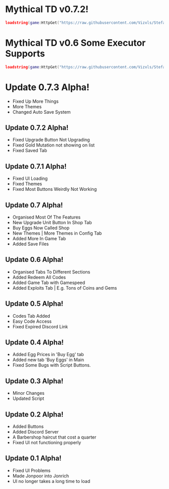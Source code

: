 # Mythical TD v0.7.2!

```lua
loadstring(game:HttpGet("https://raw.githubusercontent.com/Vizxls/StefanHub/refs/heads/main/MythicalTD/main.lua"))()
```
# Mythical TD v0.6 Some Executor Supports
```lua
loadstring(game:HttpGet("https://raw.githubusercontent.com/Vizxls/StefanHub/refs/heads/main/MythicalTD/mainexecsupport.lua"))()
```

# Update 0.7.3 Alpha!
- Fixed Up More Things
- More Themes
- Changed Auto Save System


## Update 0.7.2 Alpha!
- Fixed Upgrade Button Not Upgrading
- Fixed Gold Mutation not showing on list
- Fixed Saved Tab

## Update 0.7.1 Alpha!
- Fixed UI Loading
- Fixed Themes
- Fixed Most Buttons Weirdly Not Working

  
## Update 0.7 Alpha!
- Organised Most Of The Features
-  New Upgrade Unit Button In Shop Tab
-  Buy Eggs Now Called Shop
-  New Themes | More Themes in Config Tab
-  Added More In Game Tab
-  Added Save Files


## Update 0.6 Alpha!
- Organised Tabs To Different Sections
- Added Redeem All Codes
- Added Game Tab with Gamespeed
- Added Exploits Tab | E.g. Tons of Coins and Gems

## Update 0.5 Alpha!
- Codes Tab Added
- Easy Code Access
- Fixed Expired Discord Link


## Update 0.4 Alpha!
- Added Egg Prices in 'Buy Egg' tab
- Added new tab 'Buy Eggs' in Main
- Fixed Some Bugs with Script Buttons.


## Update 0.3 Alpha!
- Minor Changes
- Updated Script


## Update 0.2 Alpha!
- Added Buttons
- Added Discord Server
- A Barbershop haircut that cost a quarter
- Fixed UI not functioning properly


## Update 0.1 Alpha!
- Fixed UI Problems
- Made Jonpoor into Jonrich
- UI no longer takes a long time to load

